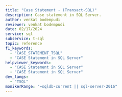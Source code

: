 ```yaml
---
title: "Case Statement - (Transact-SQL)"
description: Case statement in SQL Server.
author: venkat bodempudi
reviewer: venkat bodempudi
date: 02/17/2024
service: sql
subservice: t-sql
topic: reference
f1_keywords:
  - "CASE_STATEMENT_TSQL"
  - "CASE Statement in SQL Server"
helpviewer_keywords:
  - "CASE Statement in SQL Server"
  - "CASE Statement in SQL Server"
dev_langs:
  - "TSQL"
monikerRange: "=sqldb-current || sql-server-2016"
---
```

